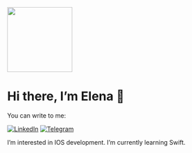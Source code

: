 <img src="https://user-images.githubusercontent.com/89098002/166155379-801c911f-e163-4331-9148-bf24c5181608.png" width="150">

# Hi there, I’m Elena 👋 #

You can write to me:

[![LinkedIn](https://img.shields.io/badge/LinkedIn-0077B5?style=for-the-badge&logo=linkedin&logoColor=white)](linkedin.com/in/elen-pavlova)
[![Telegram](https://img.shields.io/badge/Telegram-2CA5E0?style=for-the-badge&logo=telegram&logoColor=white)](https://t.me/light_poem)

I’m interested in IOS development.
I’m currently learning Swift.
